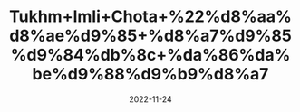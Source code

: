 ---
title: 'Tukhm+Imli+Chota+%22%d8%aa%d8%ae%d9%85+%d8%a7%d9%85%d9%84%db%8c+%da%86%da%be%d9%88%d9%b9%d8%a7'
date: '2022-11-24' 
metatag: '' 
inventory: '0' 
draft: false 
# meta description 
shortDescripton: 'Tamarind+Seeds%22+Beneficial+for+teeth+and+Helps+in+promoting+digestion'
description: 'Seed+%d8%aa%d8%ae%d9%85++%d8%a8%db%8c%d8%ac'
longdescription: ''
tags: ''
brand: ''
subCategory: ''
unit: '50 gm-Pk'
sellCount: '0'
featured: False
# product Price
price: '30.0'
# Product Short Description
shortDescription: 'Tamarind+Seeds%22+Beneficial+for+teeth+and+Helps+in+promoting+digestion'
productID: '3F03EB06-0339-ED11-9968-005056B3A416'
type: 'products'
category: 'Seed+%d8%aa%d8%ae%d9%85++%d8%a8%db%8c%d8%ac' 
thumnailproduct: 'https://eraconnect.blob.core.windows.net/product-images/aminsaddiquidawakhana/6600de35-7081-4d06-99cb-a6611e63339b.webp' 
images:
  - image: 'https://eraconnect.blob.core.windows.net/product-images/aminsaddiquidawakhana/6600de35-7081-4d06-99cb-a6611e63339b.webp'  
Variants:
---